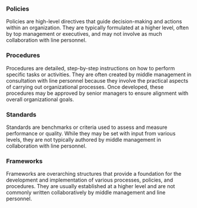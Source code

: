 ### Policies
Policies are high-level directives that guide decision-making and actions within an organization. They are typically formulated at a higher level, often by top management or executives, and may not involve as much collaboration with line personnel.

### Procedures
Procedures are detailed, step-by-step instructions on how to perform specific tasks or activities. They are often created by middle management in consultation with line personnel because they involve the practical aspects of carrying out organizational processes. Once developed, these procedures may be approved by senior managers to ensure alignment with overall organizational goals.

### Standards
Standards are benchmarks or criteria used to assess and measure performance or quality. While they may be set with input from various levels, they are not typically authored by middle management in collaboration with line personnel.

### Frameworks
Frameworks are overarching structures that provide a foundation for the development and implementation of various processes, policies, and procedures. They are usually established at a higher level and are not commonly written collaboratively by middle management and line personnel.

